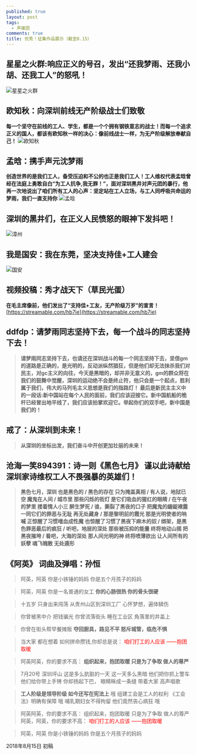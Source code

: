 ```yaml
---
published: true
layout: post
tags:
  - 声援团
comments: true
title: 优秀！征集作品展示（截至8.15）
---
```



## 星星之火群:响应正义的号召，发出“还我梦雨、还我小胡、还我工人”的怒吼！
![星星之火群][1]

## 欧知秋：向深圳前线无产阶级战士们致敬
**每一个坚守在前线的工人、学生，都是一个个拥有钢铁意志的战士！而每一个追求正义的国人，都该有欧知秋一样的决心：像前线战士一样，为无产阶级解放奉献自己！**
![欧知秋][2]

## 孟晗：携手声元沈梦雨
**创造世界的是我们工人，备受压迫和不公的也正是我们工人！工人维权代表孟晗曾经在法庭上勇敢自白“为工人抗争,我无罪！”，面对深圳黑井对声元团的暴行，他再一次地说出了咱们所有工人的心声：坚定站在工人立场，与工人同呼吸共命运的梦雨，我们一直支持你**
![孟晗][3]

## 深圳的黑井们，在正义人民愤怒的眼神下发抖吧！
![漳州][4]

## 我是国安：我在东莞，坚决支持佳+工人建会
![国安][5]

## 视频投稿：秀才战天下（草民光蛋）
**在毛主席像前，他们发出了“支持佳+工友，无产阶级万岁”的宣言！**
[https://streamable.com/hb7ie](https://streamable.com/hb7ie)

## ddfdp：请梦雨同志坚持下去，每一个战斗的同志坚持下去！
> **请梦雨同志坚持下去，也请还在深圳战斗的每一个同志坚持下去，坚信gm的道路是正确的，是光明的，反动派纵然猖狂，但是他们却无法抹杀我们对民主，对gc主义的向往，今天是黑暗的，却并非无意义的，gm的群众将在我们的鼓舞中觉醒，深圳的运动绝不会是终止符，他只会是一个起点，胜利属于我们，伟大的马列毛主义思想是我们的指路灯！ 最后是新民主主义中的一段话:新中国站在每个人民的面前，我们应该迎接它。新中国航船的桅杆已经冒出地平线了，我们应该拍掌欢迎它。举起你们的双手吧，新中国是我们的！** 

## 戒了：从深圳到未来！
> **从深圳的坐标出发，我们奋斗中开创更加壮丽的未来！** 

## 沧海一笑894391：诗一则《黑色七月》  谨以此诗献给深圳家诗维权工人不畏强暴的英雄们！
> **黑色七月，深圳 也是黑色的 / 黑色的存在 只为掩盖真相 / 有人说，地狱已空 魔鬼在人间 / 城市里 那些闪烁的街灯 是它们吸血的猩红的眼睛 / 在午夜的梦里 搂着情人小三 醉生梦死 / 谁，撕裂了黑夜的口子 把魔鬼的龌龊裸露 一同它们的罪恶与无耻 再无处藏身 / 那是黎明前的霞光 那是光明使者的呐喊 正惊醒了习惯嗜血成性魔 也惊醒了习惯了黑夜下麻木的奴 / 绑架，是黑色罪恶最后的疯狂 / 听吧，地层的深处 那些被压抑的能量 终将地动山摇 把黑夜摧垮 / 看吧，大海的深处 那人间光明的神 终将喷薄欲出 让人间所有的妖孽 魂飞魄散 无处遁形**


## 《阿英》 词曲及弹唱：孙恒

> 阿英，阿英
你是小铁锤的妈妈
你是五个月孩子的妈妈

> 阿英，阿英
你是一名普通的女工
**你的心肠很热
你的骨头很硬**

> 十五岁 只身出来闯荡
从贵州山区到深圳工厂
心怀梦想，遍体鳞伤

> 你曾被黑中介 把钱骗光
你曾流落街头 睡在工业区
角落里的井盖上

> 你曾在街头帮早餐摊贩
**夺回厨具，路见不平
怒斥城管，临危不惧**

> 当大家 都在想着
如何拼命攒钱,你却总是说：
<font color="red"> 咱们打工的人应该
——抱团取暖 </font>

> 阿英阿英，你的要求不高：
**组织起来，抱团取暖
只是为了争取 做人的尊严**


> 7月20号 深圳坪山
这是多么肮脏的一天
这一天多么黑暗
他们把你抓上警车
他们给你带上手铐
你却扬起下巴，
眼睛眯成一条缝
带着大家 高声唱歌

> **工人阶级是领导阶级
如今还写在宪法上**
哦
组建工会是工人的权利
《工会法》明确有保障
哦
哺乳期妇女不得拘留
他们竟然丧心病狂
哦

> 阿英阿英，你的要求不高：
组织起来，抱团取暖
只是为了争取 做人的尊严
阿英，阿英，你的要求不高：
<font color="red"> 咱们打工的人应该
——抱团取暖 </font>

> 阿英，阿英
你是小铁锤的妈妈
你是五个月孩子的妈妈

2018年8月15日 初稿

[1]: https://upload.cc/i1/2018/08/15/EGS5LI.jpg
[2]: https://upload.cc/i1/2018/08/15/GqTZsg.png
[3]: https://upload.cc/i1/2018/08/15/4Cw2OF.png
[4]: https://upload.cc/i1/2018/08/16/pMSHCe.jpg
[5]: https://upload.cc/i1/2018/08/15/R45rGb.jpg
